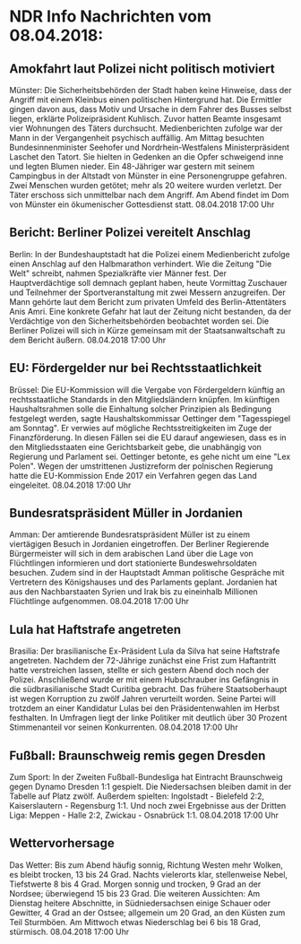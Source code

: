 # NDR Info Nachrichten vom 08.04.2018:


## Amokfahrt laut Polizei nicht politisch motiviert
Münster: Die Sicherheitsbehörden der Stadt haben keine Hinweise, dass der Angriff mit einem Kleinbus einen politischen Hintergrund hat. Die Ermittler gingen davon aus, dass Motiv und Ursache in dem Fahrer des Busses selbst liegen, erklärte Polizeipräsident Kuhlisch. Zuvor hatten Beamte insgesamt vier Wohnungen des Täters durchsucht. Medienberichten zufolge war der Mann in der Vergangenheit psychisch auffällig. Am Mittag besuchten Bundesinnenminister Seehofer und Nordrhein-Westfalens Ministerpräsident Laschet den Tatort. Sie hielten in Gedenken an die Opfer schweigend inne und legten Blumen nieder. Ein 48-Jähriger war gestern mit seinem Campingbus in der Altstadt von Münster in eine Personengruppe gefahren. Zwei Menschen wurden getötet; mehr als 20 weitere wurden verletzt. Der Täter erschoss sich unmittelbar nach dem Angriff. Am Abend findet im Dom von Münster ein ökumenischer Gottesdienst statt. 08.04.2018 17:00 Uhr 

## Bericht: Berliner Polizei vereitelt Anschlag
Berlin: In der Bundeshauptstadt hat die Polizei einem Medienbericht zufolge einen Anschlag auf den Halbmarathon verhindert. Wie die Zeitung "Die Welt" schreibt, nahmen Spezialkräfte vier Männer fest. Der Hauptverdächtige soll demnach geplant haben, heute Vormittag Zuschauer und Teilnehmer der Sportveranstaltung mit zwei Messern anzugreifen. Der Mann gehörte laut dem Bericht zum privaten Umfeld des Berlin-Attentäters Anis Amri. Eine konkrete Gefahr hat laut der Zeitung nicht bestanden, da der Verdächtige von den Sicherheitsbehörden beobachtet worden sei. Die Berliner Polizei will sich in Kürze gemeinsam mit der Staatsanwaltschaft zu dem Bericht äußern. 08.04.2018 17:00 Uhr 

## EU: Fördergelder nur bei Rechtsstaatlichkeit
Brüssel: Die EU-Kommission will die Vergabe von Fördergeldern künftig an rechtsstaatliche Standards in den Mitgliedsländern knüpfen. Im künftigen Haushaltsrahmen solle die Einhaltung solcher Prinzipien als Bedingung festgelegt werden, sagte Haushaltskommissar Oettinger dem "Tagesspiegel am Sonntag". Er verwies auf mögliche Rechtsstreitigkeiten im Zuge der Finanzförderung. In diesen Fällen sei die EU darauf angewiesen, dass es in den Mitgliedsstaaten eine Gerichtsbarkeit gebe, die unabhängig von Regierung und Parlament sei. Oettinger betonte, es gehe nicht um eine "Lex Polen". Wegen der umstrittenen Justizreform der polnischen Regierung hatte die EU-Kommission Ende 2017 ein Verfahren gegen das Land eingeleitet. 08.04.2018 17:00 Uhr 

## Bundesratspräsident Müller in Jordanien
Amman: Der amtierende Bundesratspräsident Müller ist zu einem viertägigen Besuch in Jordanien eingetroffen. Der Berliner Regierende Bürgermeister will sich in dem arabischen Land über die Lage von Flüchtlingen informieren und dort stationierte Bundeswehrsoldaten besuchen. Zudem sind in der Hauptstadt Amman politische Gespräche mit Vertretern des Königshauses und des Parlaments geplant. Jordanien hat aus den Nachbarstaaten Syrien und Irak bis zu eineinhalb Millionen Flüchtlinge aufgenommen. 08.04.2018 17:00 Uhr 

## Lula hat Haftstrafe angetreten
Brasilia: Der brasilianische Ex-Präsident Lula da Silva hat seine Haftstrafe angetreten. Nachdem der 72-Jährige zunächst eine Frist zum Haftantritt hatte verstreichen lassen, stellte er sich gestern Abend doch noch der Polizei. Anschließend wurde er mit einem Hubschrauber ins Gefängnis in die südbrasilianische Stadt Curitiba gebracht. Das frühere Staatsoberhaupt ist wegen Korruption zu zwölf Jahren verurteilt worden. Seine Partei will trotzdem an einer Kandidatur Lulas bei den Präsidentenwahlen im Herbst festhalten. In Umfragen liegt der linke Politiker mit deutlich über 30 Prozent Stimmenanteil vor seinen Konkurrenten. 08.04.2018 17:00 Uhr 

## Fußball: Braunschweig remis gegen Dresden
Zum Sport: In der Zweiten Fußball-Bundesliga hat Eintracht Braunschweig gegen Dynamo Dresden 1:1 gespielt. Die Niedersachsen bleiben damit in der Tabelle auf Platz zwölf. Außerdem spielten: Ingolstadt - Bielefeld 2:2,
Kaiserslautern - Regensburg 1:1. Und noch zwei Ergebnisse aus der Dritten Liga:
Meppen - Halle 2:2,
Zwickau - Osnabrück  1:1. 08.04.2018 17:00 Uhr 

## Wettervorhersage
Das Wetter: Bis zum Abend häufig sonnig, Richtung Westen mehr Wolken, es bleibt trocken, 13 bis 24 Grad. Nachts vielerorts klar, stellenweise Nebel, Tiefstwerte 8 bis 4 Grad. Morgen sonnig und trocken, 9 Grad an der Nordsee; überwiegend 15 bis 23 Grad. Die weiteren Aussichten: Am Dienstag heitere Abschnitte, in Südniedersachsen einige Schauer oder Gewitter, 4 Grad an der Ostsee; allgemein um 20 Grad, an den Küsten zum Teil Sturmböen. Am Mittwoch etwas Niederschlag bei 6 bis 18 Grad, stürmisch. 08.04.2018 17:00 Uhr 
